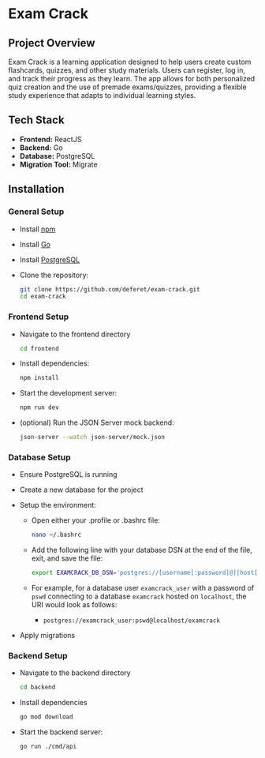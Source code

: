 # Exam Crack

## Project Overview

Exam Crack is a learning application designed to help users create custom flashcards, quizzes, and other study materials. Users can register, log in, and track their progress as they learn. The app allows for both personalized quiz creation and the use of premade exams/quizzes, providing a flexible study experience that adapts to individual learning styles.

## Tech Stack

* **Frontend:** ReactJS
* **Backend:** Go
* **Database:** PostgreSQL
* **Migration Tool:** Migrate

## Installation

### General Setup

* Install [npm](https://docs.npmjs.com/downloading-and-installing-node-js-and-npm)
* Install [Go](https://go.dev/doc/install)
* Install [PostgreSQL](https://www.postgresql.org/download/)
* Clone the repository:

    ```bash
    git clone https://github.com/deferet/exam-crack.git
    cd exam-crack
    ```

### Frontend Setup

* Navigate to the frontend directory

    ```bash
    cd frontend
    ```

* Install dependencies:

    ```bash
    npm install
    ```

* Start the development server:

    ```bash
    npm run dev
    ```

* (optional) Run the JSON Server mock backend:

    ```bash
    json-server --watch json-server/mock.json
    ```

### Database Setup

* Ensure PostgreSQL is running
* Create a new database for the project
* Setup the environment:
  * Open either your .profile or .bashrc file:

    ```bash
    nano ~/.bashrc
    ```
  
  * Add the following line with your database DSN at the end of the file, exit, and save the file:

    ```bash
    export EXAMCRACK_DB_DSN='postgres://[username[:password]@][host[:port]]/[database_name]'
    ```
  
  * For example, for a database user `examcrack_user` with a password of `pswd` connecting to a database `examcrack` hosted on `localhost`, the URI would look as follows:
    * `postgres://examcrack_user:pswd@localhost/examcrack`

* Apply migrations

### Backend Setup

* Navigate to the backend directory

    ```bash
    cd backend
    ```

* Install dependencies

    ```bash
    go mod download
    ```

* Start the backend server:

    ```bash
    go run ./cmd/api
    ```
